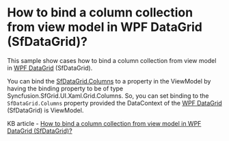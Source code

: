 # How to bind a column collection from view model in WPF DataGrid (SfDataGrid)?

This sample show cases how to bind a column collection from view model in [WPF DataGrid](https://www.syncfusion.com/wpf-controls/datagrid) (SfDataGrid).

You can bind the [SfDataGrid.Columns](https://help.syncfusion.com/cr/wpf/Syncfusion.UI.Xaml.Grid.SfDataGrid.html#Syncfusion_UI_Xaml_Grid_SfDataGrid_Columns) to a property in the ViewModel by having the binding property to be of type Syncfusion.SfGrid.UI.Xaml.Grid.Columns. So, you can set binding to the `SfDataGrid.Columns` property provided the DataContext of the [WPF DataGrid](https://www.syncfusion.com/wpf-controls/datagrid) (SfDataGrid) is ViewModel.

KB article - [How to bind a column collection from view model in WPF DataGrid (SfDataGrid)?](https://www.syncfusion.com/kb/7811/how-to-bind-a-column-collection-from-view-model-in-wpf-datagrid-sfdatagrid)
